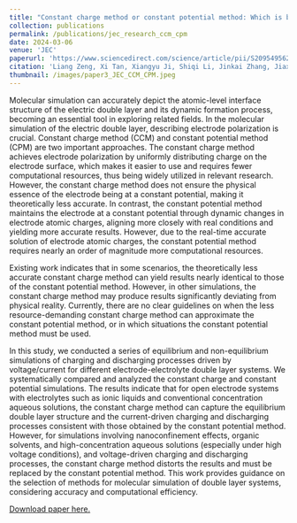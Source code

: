```yaml
---
title: "Constant charge method or constant potential method: Which is better for molecular modeling of electrical double layers?"
collection: publications
permalink: /publications/jec_research_ccm_cpm
date: 2024-03-06
venue: 'JEC'
paperurl: 'https://www.sciencedirect.com/science/article/pii/S2095495624001694'
citation: 'Liang Zeng, Xi Tan, Xiangyu Ji, Shiqi Li, Jinkai Zhang, Jiaxing Peng, Sheng Bi, Guang Feng*. Constant charge method or constant potential method: Which is better for molecular modeling of electrical double layers? Journal of Energy Chemistry, 2024, 94, 54.'
thumbnail: /images/paper3_JEC_CCM_CPM.jpeg
---
```

Molecular simulation can accurately depict the atomic-level interface structure of the electric double layer and its dynamic formation process, becoming an essential tool in exploring related fields. In the molecular simulation of the electric double layer, describing electrode polarization is crucial. Constant charge method (CCM) and constant potential method (CPM) are two important approaches. The constant charge method achieves electrode polarization by uniformly distributing charge on the electrode surface, which makes it easier to use and requires fewer computational resources, thus being widely utilized in relevant research. However, the constant charge method does not ensure the physical essence of the electrode being at a constant potential, making it theoretically less accurate. In contrast, the constant potential method maintains the electrode at a constant potential through dynamic changes in electrode atomic charges, aligning more closely with real conditions and yielding more accurate results. However, due to the real-time accurate solution of electrode atomic charges, the constant potential method requires nearly an order of magnitude more computational resources.

Existing work indicates that in some scenarios, the theoretically less accurate constant charge method can yield results nearly identical to those of the constant potential method. However, in other simulations, the constant charge method may produce results significantly deviating from physical reality. Currently, there are no clear guidelines on when the less resource-demanding constant charge method can approximate the constant potential method, or in which situations the constant potential method must be used.

In this study, we conducted a series of equilibrium and non-equilibrium simulations of charging and discharging processes driven by voltage/current for different electrode-electrolyte double layer systems. We systematically compared and analyzed the constant charge and constant potential simulations. The results indicate that for open electrode systems with electrolytes such as ionic liquids and conventional concentration aqueous solutions, the constant charge method can capture the equilibrium double layer structure and the current-driven charging and discharging processes consistent with those obtained by the constant potential method. However, for simulations involving nanoconfinement effects, organic solvents, and high-concentration aqueous solutions (especially under high voltage conditions), and voltage-driven charging and discharging processes, the constant charge method distorts the results and must be replaced by the constant potential method. This work provides guidance on the selection of methods for molecular simulation of double layer systems, considering accuracy and computational efficiency.

[Download paper here.](https://www.sciencedirect.com/science/article/pii/S2095495624001694)